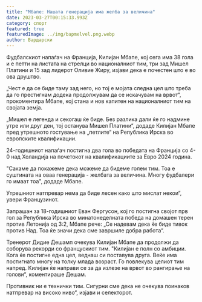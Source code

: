 ```yaml
---
title: "Мбапе: Нашата генерација има желба за величина"
date: 2023-03-27T00:15:33.993Z
category: спорт
featured: true
featuredImage: ../img/bapmelvel.png.webp
author: Вардарски
---
```


Фудбалскиот напаѓач на Франција, Килијан Мбапе, кој сега има 38 гола и е петти на листата на стрелци во националниот тим, три зад Мишел Платини и 15 зад лидерот Оливие Жиру, изјави дека е почестен што е во ова друштво.

„Чест е да се биде таму зад него, но тој е мојата следна цел што треба да го престигнам додека продолжувам да се искачувам на врвот“, прокоментира Мбапе, кој стана и нов капитен на националниот тим на својата земја.

„Мишел е легенда и секогаш ќе биде. Без разлика дали ќе го надмине утре или друг ден, тој останува Мишел Платини“, додаде Килијан Мбапе пред утрешното гостување на „петлите“ на Република Ирска во европските квалификации.

24-годишниот напаѓач постигна два гола во победата на Франција со 4-0 над Холандија на почетокот на квалификациите за Евро 2024 година.

"Сакаме да покажеме дека можеме да бидеме голем тим. Тоа е суштината на оваа генерација - желбата за величина. Многу фудбалери го имаат тоа", додаде Мбапе.

Утрешниот натпревар нема да биде лесен како што мислат некои“, увери Французинот.

Запрашан за 18-годишниот Еван Фергусон, кој го постигна својот прв гол за Република Ирска во минатонеделната победа на домашен терен против Летонија од 3:2, Мбапе рече: „Се надевам дека ќе биде тивок против Над. Тоа ќе значи дека сме завршиле добра работа“.

Тренерот Дидие Дешамп очекува Килијан Мбапе да продолжи да соборува рекорди со францускиот тим. "Килијан е полн со амбиции. Кога ќе постигне една цел, веднаш си поставува друга. Веќе има постигнато многу на толку млада возраст. Го повлекува целиот тим напред. Килијан ќе направи се за да излезе на врвот во рангирање на голови“, коментираше Дешам.

Противник ни е технички тим. Сигурни сме дека не очекува поинаков натпревар на високо ниво“, изјави и селекторот.
